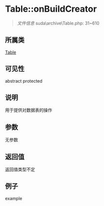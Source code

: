 # Table::onBuildCreator



> *文件信息* suda\archive\Table.php: 31~610

## 所属类 

[Table](../Table.md)

## 可见性

abstract protected 

## 说明


用于提供对数据表的操作



## 参数


无参数


## 返回值

返回值类型不定


## 例子

example